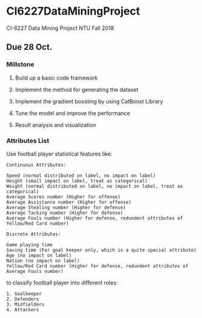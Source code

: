 # CI6227DataMiningProject
CI-6227 Data Mining Project NTU Fall 2018

## Due 28 Oct.
### Millstone

1. Build up a basic code framework

2. Implement the method for generating the dataset

3. Implement the gradient boosting by using CatBoost Library

4. Tune the model and improve the performance

5. Result analysis and visualization


### Attributes List
Use football player statistical features like:
```
Continuous Attributes:

Speed (normal distributed on label, no impact on label)
Height (small impact on label, treat as categorical)
Weight (normal distributed on label, no impact on label, treat as categorical)
Average Scores number (Higher for offense)
Average Assistance number (Higher for offense)
Average Stealing number (Higher for defense)
Average Tacking number (Higher for defense)
Average Fouls number (Higher for defense, redundent attributes of Yellow/Red Card number)

Discrete Attributes:

Game playing time
Saving time (For goal keeper only, which is a quite special attribute)
Age (no impact on label)
Nation (no impact on label)
Yellow/Red Card number (Higher for defense, redundent attributes of Average Fouls number)
```

to classify football player into different roles:

```
1. Goalkeeper
2. Defenders 
3. Midfielders
4. Attackers
```